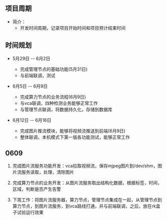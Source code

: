 ## 项目周期

+ 简介：
  + 开发时间周期，记录项目开始时间和项目预计结束时间

## 时间规划

+ 5月29日 -- 6月2日
  + 完成管理节点的基础功能(5月31日)
  + 与前端联调，测试

+ 6月5日 -- 6月9日
  + 完成算力节点的业务流程(6月9日)
  + 与vca联调，四种检测业务能够正常工作
  + 与管理节点联调，将数据持久化，存储到数据库

+ 6月12日 -- 6月16日
  + 完成图片推流模块，能够将视频流推送到前端(6月9日)
  + 整体联调，本机模式下第一版各功能测试，能够正常工作

## 0609

1. 完成图片流服务功能开发：vca拉取视频流，保存mjpeg图片到/dev/shm，图片流服务读取，处理，清除图片

2. 完成算力节点的业务开发：从图片流服务取出结构化数据，根据标签，时间，区域，判断是否产生告警

3. 下周工作：将图片流服务器，算力节点，管理节点集成在一起，从管理节点到算力节点，到图片流服务，到vca路线打通，并与前端联调，之后，放在rk盒子试验运行效果